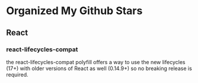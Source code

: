 # Organized My Github Stars

## React 
### react-lifecycles-compat
the react-lifecycles-compat polyfill offers a way to use the new lifecycles (17+) with older versions of React as well (0.14.9+) so no breaking release is required. 